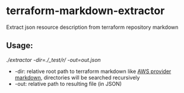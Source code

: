 # terraform-markdown-extractor
Extract json resource description from terraform repository markdown

## Usage:
*./extractor -dir=./_test/r/ -out=out.json*
* -dir: relative root path to terraform markdown like [AWS provider markdown](https://github.com/hashicorp/terraform/tree/master/website/source/docs/providers/aws), directories will be searched recursively
* -out: relative path to resulting file (in JSON)